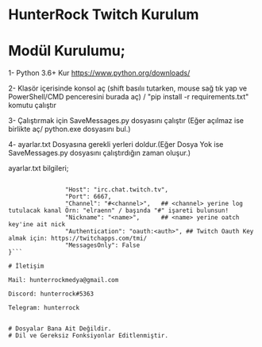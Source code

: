 # HunterRock Twitch Kurulum

# Modül Kurulumu;
1- Python 3.6+ Kur https://www.python.org/downloads/

2- Klasör içerisinde konsol aç (shift basılıı tutarken, mouse sağ tık yap ve PowerShell/CMD penceresini burada aç) / "pip install -r requirements.txt" komutu çalıştır

3- Çalıştırmak için SaveMessages.py dosyasını çalıştır (Eğer açılmaz ise birlikte aç/ python.exe dosyasını bul.)

4- ayarlar.txt Dosyasına gerekli yerleri doldur.(Eğer Dosya Yok ise SaveMessages.py dosyasını çalıştırdığın zaman oluşur.)


ayarlar.txt bilgileri;

```{
                                    
                "Host": "irc.chat.twitch.tv",
                "Port": 6667,
                "Channel": "#<channel>",   ## <channel> yerine log tutulacak kanal Örn: "elraenn" / başında "#" işareti bulunsun!
                "Nickname": "<name>",      ## <name> yerine oatch key'ine ait nick
                "Authentication": "oauth:<auth>", ## Twitch Oauth Key almak için: https://twitchapps.com/tmi/
                "MessagesOnly": False
}```

# İletişim

Mail: hunterrockmedya@gmail.com

Discord: hunterrock#5363

Telegram: hunterrock


# Dosyalar Bana Ait Değildir.
# Dil ve Gereksiz Fonksiyonlar Editlenmiştir.
